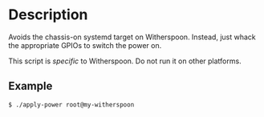 Description
===========

Avoids the chassis-on systemd target on Witherspoon. Instead, just whack the
appropriate GPIOs to switch the power on.

This script is *specific* to Witherspoon. Do not run it on other platforms.

Example
-------

```
$ ./apply-power root@my-witherspoon
```

